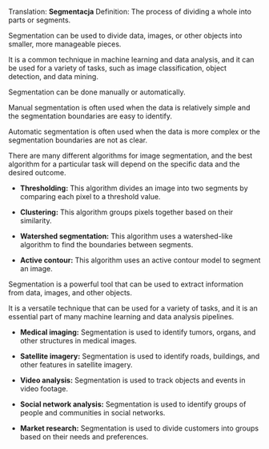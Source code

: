 Translation: **Segmentacja**
Definition: 
The process of dividing a whole into parts or segments.

Segmentation can be used to divide data, images, or other objects into smaller, more manageable pieces.

It is a common technique in machine learning and data analysis, and it can be used for a variety of tasks, such as image classification, object detection, and data mining.

Segmentation can be done manually or automatically.

Manual segmentation is often used when the data is relatively simple and the segmentation boundaries are easy to identify.

Automatic segmentation is often used when the data is more complex or the segmentation boundaries are not as clear.

There are many different algorithms for image segmentation, and the best algorithm for a particular task will depend on the specific data and the desired outcome.

- **Thresholding:** This algorithm divides an image into two segments by comparing each pixel to a threshold value.
    
- **Clustering:** This algorithm groups pixels together based on their similarity.
    
- **Watershed segmentation:** This algorithm uses a watershed-like algorithm to find the boundaries between segments.
    
- **Active contour:** This algorithm uses an active contour model to segment an image.
    

Segmentation is a powerful tool that can be used to extract information from data, images, and other objects.

It is a versatile technique that can be used for a variety of tasks, and it is an essential part of many machine learning and data analysis pipelines.

- **Medical imaging:** Segmentation is used to identify tumors, organs, and other structures in medical images.
    
- **Satellite imagery:** Segmentation is used to identify roads, buildings, and other features in satellite imagery.
    
- **Video analysis:** Segmentation is used to track objects and events in video footage.
    
- **Social network analysis:** Segmentation is used to identify groups of people and communities in social networks.
    
- **Market research:** Segmentation is used to divide customers into groups based on their needs and preferences.